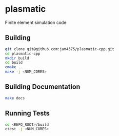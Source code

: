 # plasmatic
Finite element simulation code

## Building
```bash
git clone git@github.com:jam4375/plasmatic-cpp.git
cd plasmatic-cpp
mkdir build
cd build
cmake ..
make -j <NUM_CORES>
```

## Building Documentation
```bash
make docs
```

## Running Tests
```bash
cd <REPO_ROOT>/build
ctest -j <NUM_CORES>
```